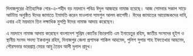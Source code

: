 দিনাজপুরের ঐতিহাসিক গোর-এ-শহীদ বড় ময়দানে পবিত্র ঈদুল আজহার নামাজ হয়েছে। আজ সোমবার সকাল সাড়ে আটটায় অনুষ্ঠিত ঈদের জামাতে ইমামতি করেন মাওলানা সামশুল আলম কাশেমী। ঈদের জামাতের আয়োজকদের দাবি, এবার এই ময়দানে তিন লক্ষাধিক মুসল্লি ঈদের নামাজ আদায় করেছেন।

এ ময়দানে নামাজ আদায় করেছেন বাংলাদেশ সুপ্রিম কোর্টের বিচারপতি এম ইনায়েতুর রহিম, জাতীয় সংসদের হুইপ ও স্থানীয় সংসদ সদস্য ইকবালুর রহিম, দিনাজপুর জেলা প্রশাসক শাকিল আহমেদ, পুলিশ সুপার শাহ ইফতেখার আহমেদ, পৌরসভার ভারপ্রাপ্ত মেয়র আবু তৈয়ব আলী দুলাল প্রমুখ।
